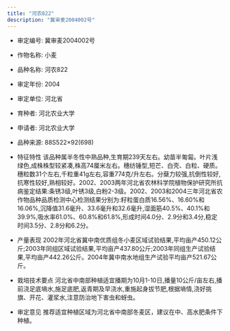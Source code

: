 ```yaml
---
title: "河农822"
description: "冀审麦2004002号"
---
```

* 审定编号:  冀审麦2004002号

*  作物名称:  小麦

*  品种名称:  河农822

*  审定年份:  2004

*  审定单位:  河北省

* 育种者:  河北农业大学

*  申请者:  河北农业大学

*  品种来源:  88S522×92(698)

*  特征特性
该品种属半冬性中熟品种,生育期239天左右。幼苗半匍匐。叶片浅绿色,成株株型较紧凑,株高74厘米左右。穗纺锤型,短芒、白壳、白粒、硬质。穗粒数31个左右,千粒重41g左右,容重774克/升左右。分蘖力较强,抗倒性较好,抗寒性较好,熟相较好。2002、2003两年河北省农林科学院植物保护研究所抗病鉴定结果:条锈3级,叶锈3级,白粉2-3级。2002、2003和2004三年河北省农作物品种品质检测中心检测结果分别为:籽粒蛋白质16.56%、16.60%和16.06%,沉降值31.6毫升、33.6毫升和32.6毫升,湿面筋40.5%、40.1%和39.9%,吸水率61.0%、60.8%和61.8%,形成时间4.0分、2.9分和3.4分,稳定时间3.5分、2.8分和6.2分。

*  产量表现
2002年河北省冀中南优质组冬小麦区域试验结果,平均亩产450.12公斤;2003年同组区域试验结果,平均亩产437.80公斤;2003年同组生产试验结果,平均亩产442.26公斤。2004年冀中南水地组生产试验平均亩产521.67公斤。

*  栽培技术要点
河北省中南部种植适宜播期为10月1-10日,播量10公斤/亩左右,播前浇足底墒水,施足底肥,返青期及早浇水,重施起身拔节肥,根据墒情,浇好挑旗、开花、灌浆水,注意防治地下害虫和蚜虫。

*  审定意见
推荐适宜种植区域为河北省中南部冬麦区，建议在中、高水肥条件下种植。
